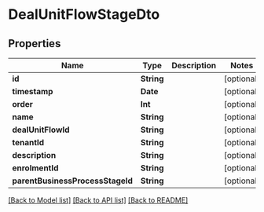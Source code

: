# DealUnitFlowStageDto

## Properties
Name | Type | Description | Notes
------------ | ------------- | ------------- | -------------
**id** | **String** |  | [optional] 
**timestamp** | **Date** |  | [optional] 
**order** | **Int** |  | [optional] 
**name** | **String** |  | [optional] 
**dealUnitFlowId** | **String** |  | [optional] 
**tenantId** | **String** |  | [optional] 
**description** | **String** |  | [optional] 
**enrolmentId** | **String** |  | [optional] 
**parentBusinessProcessStageId** | **String** |  | [optional] 

[[Back to Model list]](../README.md#documentation-for-models) [[Back to API list]](../README.md#documentation-for-api-endpoints) [[Back to README]](../README.md)


